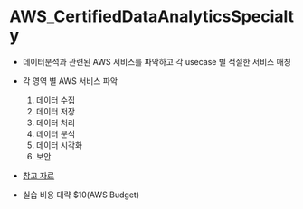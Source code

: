 # AWS_CertifiedDataAnalyticsSpecialty

- 데이터분석과 관련된 AWS 서비스를 파악하고 각 usecase 별 적절한 서비스 매칭

- 각 영역 별 AWS 서비스 파악
    1. 데이터 수집
    2. 데이터 저장
    3. 데이터 처리
    4. 데이터 분석
    5. 데이터 시각화
    6. 보안

- [참고 자료](https://www.sundog-education.com/aws-certified-big-data-course-materials/)

- 실습 비용 대략 $10(AWS Budget)